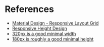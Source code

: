# References

- [Material Design - Responsive Layout Grid](https://m2.material.io/design/layout/responsive-layout-grid.html)
- [Responsive Height Design](https://ishadeed.com/article/responsive-design-height/)
- [320px is a good minimal width](https://ux.stackexchange.com/questions/129084/is-320px-wide-designs-still-relevant-responsive-web)
- [180px is roughly a good minimal height](https://ux.stackexchange.com/questions/141713/minimal-height-for-a-responsive-design-without-scrolling)